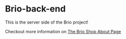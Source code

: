 # Brio-back-end

This is the server side of the Brio project! 

Checkout more information on [The Brio Shop About Page](https://www.thebrioshop.com/about)

 
 
